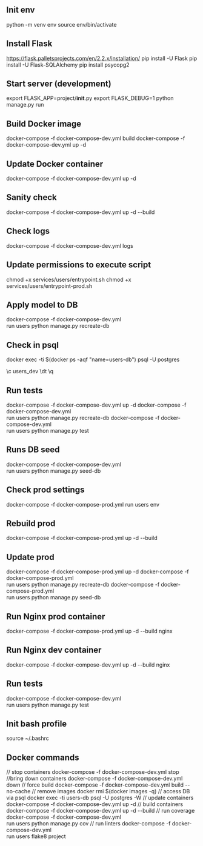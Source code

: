 ## Init env
python -m venv env
source env/bin/activate

## Install Flask
https://flask.palletsprojects.com/en/2.2.x/installation/
pip install -U Flask
pip install -U Flask-SQLAlchemy
pip install psycopg2

## Start server (development)
export FLASK_APP=project/__init__.py
export FLASK_DEBUG=1
python manage.py run

## Build Docker image
docker-compose -f docker-compose-dev.yml build
docker-compose -f docker-compose-dev.yml up -d

## Update Docker container
docker-compose -f docker-compose-dev.yml up -d

## Sanity check
docker-compose -f docker-compose-dev.yml up -d --build

## Check logs
docker-compose -f docker-compose-dev.yml logs

## Update permissions to execute script
chmod +x services/users/entrypoint.sh
chmod +x services/users/entrypoint-prod.sh

## Apply model to DB
docker-compose -f docker-compose-dev.yml \
  run users python manage.py recreate-db

## Check in psql
docker exec -ti $(docker ps -aqf "name=users-db") psql -U postgres

\c users_dev
\dt
\q

## Run tests
docker-compose -f docker-compose-dev.yml up -d
docker-compose -f docker-compose-dev.yml \
  run users python manage.py recreate-db
docker-compose -f docker-compose-dev.yml \
  run users python manage.py test

## Runs DB seed
docker-compose -f docker-compose-dev.yml \
  run users python manage.py seed-db

## Check prod settings
docker-compose -f docker-compose-prod.yml run users env

## Rebuild prod
docker-compose -f docker-compose-prod.yml up -d --build


## Update prod
docker-compose -f docker-compose-prod.yml up -d
docker-compose -f docker-compose-prod.yml \
  run users python manage.py recreate-db
docker-compose -f docker-compose-prod.yml \
  run users python manage.py seed-db

## Run Nginx prod container
docker-compose -f docker-compose-prod.yml up -d --build nginx

## Run Nginx dev container
docker-compose -f docker-compose-dev.yml up -d --build nginx

## Run tests
docker-compose -f docker-compose-dev.yml \
  run users python manage.py test

## Init bash profile
source ~/.bashrc

## Docker commands
// stop containers
docker-compose -f docker-compose-dev.yml stop
//bring down containers
docker-compose -f docker-compose-dev.yml down
// force build
docker-compose -f docker-compose-dev.yml build --no-cache
// remove images
docker rmi $(docker images -q)
// access DB via psql
docker exec -ti users-db psql -U postgres -W
// update containers
docker-compose -f docker-compose-dev.yml up -d
// build containers
docker-compose -f docker-compose-dev.yml up -d --build
// run coverage
docker-compose -f docker-compose-dev.yml \
  run users python manage.py cov
// run linters
docker-compose -f docker-compose-dev.yml \
  run users flake8 project